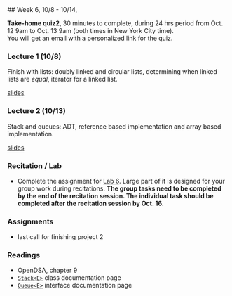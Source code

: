 <div class="week">

<div class="week_heading" markdown="1">
## Week 6, 10/8 - 10/14,
</div>

<div class="column_materials"  markdown="1">

__Take-home quiz2__, 30 minutes to complete, during 24 hrs period from
Oct. 12 9am to Oct. 13 9am (both times in New York City time). <br>
You will get an email with a personalized link for the quiz.

### Lecture 1 (10/8)

Finish with lists: doubly linked and circular lists, determining when linked
lists are _equal_, iterator for a linked list.


[slides](slides/05-lists_3.html)

### Lecture 2 (10/13)

Stack and queues: ADT, reference based implementation and array based implementation.


[slides](slides/06-stacks_queues.html)

### Recitation / Lab

- Complete the assignment for [Lab 6](labs/lab6). Large part of it is designed for your group work during recitations.
  __The group tasks need to be completed by the end of the recitation session.
The individual task should be completed after the recitation session by Oct. 16.__

</div>

<div class="column_assign"  markdown="1">

### Assignments

- last call for finishing project 2


### Readings
- OpenDSA, chapter 9
- [`Stack<E>`](https://docs.oracle.com/en/java/javase/11/docs/api/java.base/java/util/Stack.html) class documentation page
- [`Queue<E>`](https://docs.oracle.com/en/java/javase/11/docs/api/java.base/java/util/Queue.html) interface documentation page

</div>
</div>
